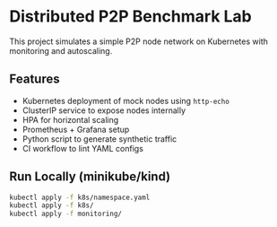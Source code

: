 # Distributed P2P Benchmark Lab

This project simulates a simple P2P node network on Kubernetes with monitoring and autoscaling.

## Features
- Kubernetes deployment of mock nodes using `http-echo`
- ClusterIP service to expose nodes internally
- HPA for horizontal scaling
- Prometheus + Grafana setup
- Python script to generate synthetic traffic
- CI workflow to lint YAML configs

## Run Locally (minikube/kind)

```bash
kubectl apply -f k8s/namespace.yaml
kubectl apply -f k8s/
kubectl apply -f monitoring/
